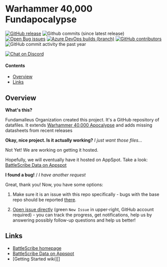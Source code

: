 Warhammer 40,000 Fundapocalypse
===========================


[![GitHub release](https://img.shields.io/github/release/normanthesquid/wh40k-fundapocalypse.svg?style=flat-square)](https://github.com/normanthesquid/wh40k-fundapocalypse/releases/latest)
![Github commits (since latest release)](https://img.shields.io/github/commits-since/normanthesquid/wh40k-fundapocalypse/latest.svg?style=flat-square)
[![Open Bug issues](https://img.shields.io/github/issues/normanthesquid/wh40k-fundapocalypse/🔠%20Type%3A%20Bug.svg?style=flat-square&label=bugs)](https://github.com/normanthesquid/wh40k-fundapocalypse/issues?q=is%3Aissue+is%3Aopen+label%3A%22🔠%20Type%3A%20Bug%22)
[![Azure DevOps builds (branch)](https://img.shields.io/azure-devops/build/bsdata-devs/70736e70-cd5f-4af7-9ea5-541b66c3e4cb/2/master.svg?label=build%3A%20master&logo=azure-pipelines&style=flat-square)](https://dev.azure.com/bsdata-devs/data-repos/_build?definitionId=2)
[![GitHub contributors](https://img.shields.io/github/contributors/normanthesquid/wh40k-fundapocalypse.svg?style=flat-square)](https://github.com/normanthesquid/wh40k-fundapocalypse/graphs/contributors)
![GitHub commit activity the past year](https://img.shields.io/github/commit-activity/y/normanthesquid/wh40k-fundapocalypse.svg?style=flat-square)

[![Chat on Discord](https://img.shields.io/discord/558412685981777922.svg?logo=discord&style=popout-square)](https://discord.gg/KqPVhds)

#### Contents ####

* [Overview][]
* [Links][]

## Overview ##
[Overview]: #overview

__What's this?__

Fundamalleus Organization created this project. It's a GitHub repository of datafiles. It extends [Warhammer 40,000 Apocalypse](https://github.com/BSData/wh40k-apocalypse) and adds missing datasheets from recent releases

__Okay, nice project. Is it actually working?__ _I just want those files..._

Not Yet! We are working on getting it hosted.

Hopefully, we will eventually have it hosted on AppSpot. Take a look: [BattleScribe Data on Appspot][]

__I found a bug!__ / *I have another request*

Great, thank you! Now, you have some options:

1. Make sure it is an issue with this repo specifically - bugs with the base repo should be reported [there](https://github.com/BSData/wh40k-apocalypse).

2. [Open issue directly][] (green `New Issue` in upper-right, GitHub account required) - you can track the progress, get notifications, help us by answering possibly follow-up questions and help us better!

## Links ##
[Links]: #links

* [BattleScribe homepage][]
* [BattleScribe Data on Appspot][]
* [Getting Started wiki][]

[Report it on Appspot]: http://battlescribedata.appspot.com/#/repo/TemplateDataRepo
[Open Issue directly]: https://github.com/normanthesquid/wh40k-fundapocalypse/issues
[BattleScribe homepage]: http://www.battlescribe.net/
[BattleScribe Data on Appspot]: http://battlescribedata.appspot.com/#/repos
<!-- [Getting Started wiki]: https://github.com/BSData/catalogue-development/wiki/Getting-Started#contributing -->

